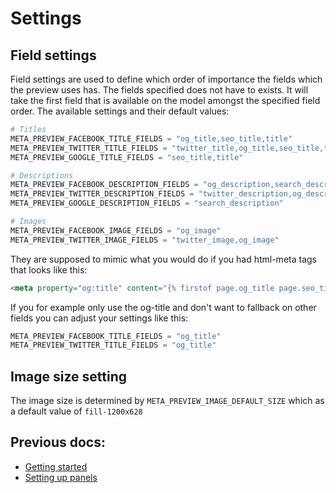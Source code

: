 # Settings

## Field settings

Field settings are used to define which order of importance
the fields which the preview uses has. The fields specified does not have to exists.
It will take the first field that is available on the model amongst the specified field order.
The available settings and their default values:

```python
# Titles
META_PREVIEW_FACEBOOK_TITLE_FIELDS = "og_title,seo_title,title"
META_PREVIEW_TWITTER_TITLE_FIELDS = "twitter_title,og_title,seo_title,title"
META_PREVIEW_GOOGLE_TITLE_FIELDS = "seo_title,title"

# Descriptions
META_PREVIEW_FACEBOOK_DESCRIPTION_FIELDS = "og_description,search_description"
META_PREVIEW_TWITTER_DESCRIPTION_FIELDS = "twitter_description,og_description,search_description"
META_PREVIEW_GOOGLE_DESCRIPTION_FIELDS = "search_description"

# Images
META_PREVIEW_FACEBOOK_IMAGE_FIELDS = "og_image"
META_PREVIEW_TWITTER_IMAGE_FIELDS = "twitter_image,og_image"
```

They are supposed to mimic what you would do if you had html-meta tags that looks like this:

```html
<meta property="og:title" content="{% firstof page.og_title page.seo_title page.title %}" />
```

If you for example only use the og-title and don't want to fallback on other fields
you can adjust your settings like this:

```python
META_PREVIEW_FACEBOOK_TITLE_FIELDS = "og_title"
META_PREVIEW_TWITTER_TITLE_FIELDS = "og_title"
```

## Image size setting

The image size is determined by `META_PREVIEW_IMAGE_DEFAULT_SIZE`
which as a default value of `fill-1200x628`

## Previous docs:
* [Getting started](./1-getting-started.md)
* [Setting up panels](./2-setting-up-panels.md)
